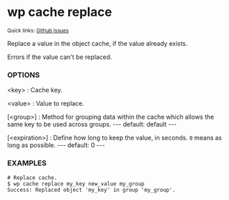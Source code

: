 # wp cache replace

<small>Quick links: <a href="https://github.com/issues?q=is%3Aopen+label%3Acommand%3Acache-replace+sort%3Aupdated-desc+org%3Awp-cli">Github issues</a></small>

Replace a value in the object cache, if the value already exists.

Errors if the value can't be replaced.

### OPTIONS

&lt;key&gt;
: Cache key.

&lt;value&gt;
: Value to replace.

[&lt;group&gt;]
: Method for grouping data within the cache which allows the same key to be used across groups.
\---
default: default
\---

[&lt;expiration&gt;]
: Define how long to keep the value, in seconds. `0` means as long as possible.
\---
default: 0
\---

### EXAMPLES

    # Replace cache.
    $ wp cache replace my_key new_value my_group
    Success: Replaced object 'my_key' in group 'my_group'.



